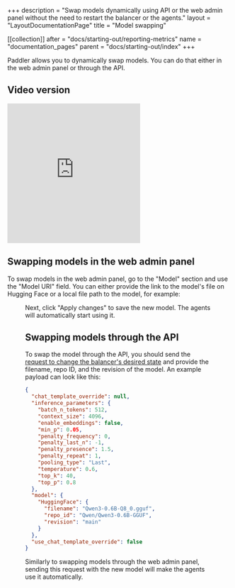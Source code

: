 +++
description = "Swap models dynamically using API or the web admin panel without the need to restart the balancer or the agents."
layout = "LayoutDocumentationPage"
title = "Model swapping"

[[collection]]
after = "docs/starting-out/reporting-metrics"
name = "documentation_pages"
parent = "docs/starting-out/index"
+++

Paddler allows you to dynamically swap models. You can do that either in the web admin panel or through the API.

## Video version

<iframe 
    height="315" 
    src="https://www.youtube-nocookie.com/embed/sWjTEaOg7Ig?si=9tr9I7bbTiusJf14" 
    title="YouTube video player" 
    frameborder="0" 
    allow="accelerometer; autoplay; clipboard-write; encrypted-media; gyroscope; picture-in-picture; web-share" 
    referrerpolicy="strict-origin-when-cross-origin" 
    allowfullscreen
></iframe>

## Swapping models in the web admin panel

To swap models in the web admin panel, go to the "Model" section and use the "Model URI" field. You can either provide the link to the model's file on Hugging Face or a local file path to the model, for example:

<Figure 
    alt="Swapping models in the web admin panel"
    src="resources/media/model-swapping/swapping-model-web-admin-panel.avif"
/>

Next, click "Apply changes" to save the new model. The agents will automatically start using it.

## Swapping models through the API

To swap the model through the API, you should send the [request to change the balancer's desired state](api/management-service/put-balancer-desired-state) and provide the filename, repo ID, and the revision of the model. An example payload can look like this:

```json
{
  "chat_template_override": null,
  "inference_parameters": {
    "batch_n_tokens": 512,
    "context_size": 4096,
    "enable_embeddings": false,
    "min_p": 0.05,
    "penalty_frequency": 0,
    "penalty_last_n": -1,
    "penalty_presence": 1.5,
    "penalty_repeat": 1,
    "pooling_type": "Last",
    "temperature": 0.6,
    "top_k": 40,
    "top_p": 0.8
  },
  "model": {
    "HuggingFace": {
      "filename": "Qwen3-0.6B-Q8_0.gguf",
      "repo_id": "Qwen/Qwen3-0.6B-GGUF",
      "revision": "main"
    }
  },
  "use_chat_template_override": false
}
```

Similarly to swapping models through the web admin panel, sending this request with the new model will make the agents use it automatically.
